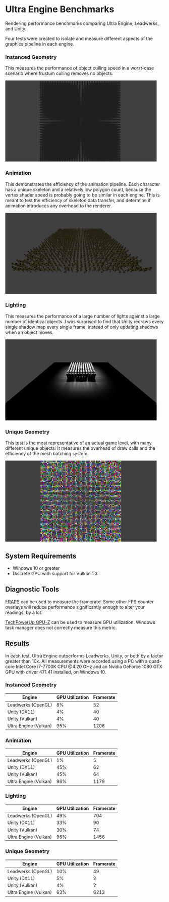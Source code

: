 # Ultra Engine Benchmarks

Rendering performance benchmarks comparing Ultra Engine, Leadwerks, and Unity.

Four tests were created to isolate and measure different aspects of the graphics pipeline in each engine.

### Instanced Geometry

This measures the performance of object culling speed in a worst-case scenario where frustum culling removes no objects.

![](instanced.png)

### Animation

This demonstrates the efficiency of the animation pipeline. Each character has a unique skeleton and a relatively low polygon count, because the vertex shader speed is probably going to be similar in each engine. This is meant to test the efficiency of skeleton data transfer, and determine if animation introduces any overhead to the renderer.

![](animation.png)

### Lighting

This measures the performance of a large number of lights against a large number of identical objects. I was surprised to find that Unity redraws every single shadow map every single frame, instead of only updating shadows when an object moves.

![](lighting.png)

### Unique Geometry

This test is the most representative of an actual game level, with many different unique objects. It measures the overhead of draw calls and the efficiency of the mesh batching system.

![](unique.png)

## System Requirements

- Windows 10 or greater
- Discrete GPU with support for Vulkan 1.3

## Diagnostic Tools

[FRAPS](https://www.fraps.com) can be used to measure the framerate. Some other FPS counter overlays will reduce performance significantly enough to alter your readings, by a lot.

[TechPowerUp GPU-Z](https://www.techpowerup.com/download/gpu-z/) can be used to measure GPU utilization. Windows task manager does not correctly measure this metric.

## Results

In each test, Ultra Engine outperforms Leadwerks, Unity, or both by a factor greater than 10x. All measurements were recorded using a PC with a quad-core Intel Core i7-7700K CPU @4.20 GHz and an Nvidia GeForce 1080 GTX GPU with driver 471.41 installed, on Windows 10.

### Instanced Geometry

| Engine | GPU Utilization | Framerate |
|--|--|--|
| Leadwerks (OpenGL) | 8% | 52 |
| Unity (DX11) | 4% | 40 |
| Unity (Vulkan) | 4% | 40 |
| Ultra Engine (Vulkan) | 95% | 1206 |

### Animation

| Engine | GPU Utilization | Framerate |
|--|--|--|
| Leadwerks (OpenGL) | 1% | 5 |
| Unity (DX11) | 45% | 62 |
| Unity (Vulkan) | 45% | 64 |
| Ultra Engine (Vulkan) | 96% | 1179 |

### Lighting

| Engine | GPU Utilization | Framerate |
|--|--|--|
| Leadwerks (OpenGL) | 49% | 704 |
| Unity (DX11) | 33% | 90 |
| Unity (Vulkan) | 30% | 74 |
| Ultra Engine (Vulkan) | 96% | 1456 |

### Unique Geometry

| Engine | GPU Utilization | Framerate |
|--|--|--|
| Leadwerks (OpenGL) | 10% | 49 |
| Unity (DX11) | 5% | 2 |
| Unity (Vulkan) | 4% | 2 |
| Ultra Engine (Vulkan) | 63% | 6213 |
